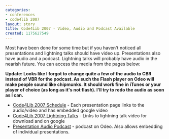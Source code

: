 ```yaml
---
categories:
- conferences
- code4lib 2007
layout: story
title: Code4Lib 2007 - Video, Audio and Podcast Available
created: 1175627549
---
```

Most have been done for some time but if you haven't noticed all presentations and lightning talks should have video up. Presentations also have audio and a podcast. Lightning talks will probably have audio in the nearish future. You can access the media from the pages below:

<b>Update: Looks like I forgot to change quite a few of the audio to CBR instead of VBR for the podcast. As such the Flash player on Odeo will make people sound like chipmunks. It should work fine in iTunes or your player of choice (as long as it's not flash). I'll try to redo the audio as soon as I can.</b>

<ul>
<li><a href="http://code4lib.org/2007/schedule">Code4Lib 2007 Schedule</a> - Each presentation page links to the audio/video and has embedded google video</li>
<li><a href="http://code4lib.org/2007/lightningtalks">Code4Lib 2007 Lightning Talks</a> - Links to lightning talk video for download and on google</li>
<li><a href="http://odeo.com/channel/368053/view">Presentation Audio Podcast</a> - podcast on Odeo. Also allows embedding of individual presentations.</li>
</ul>
<!--break-->
